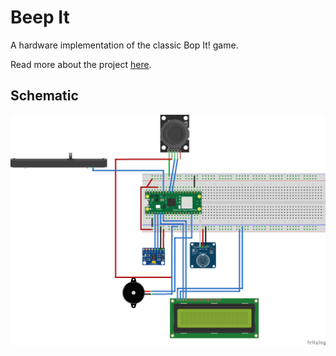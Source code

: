 # Beep It

A hardware implementation of the classic Bop It! game.

Read more about the project [here](https://katestud.dev/rc/2025/03/25/building-beep-it.html).

## Schematic

![A schematic of the breadboard](/assets/Bop%20It_bb.png)
